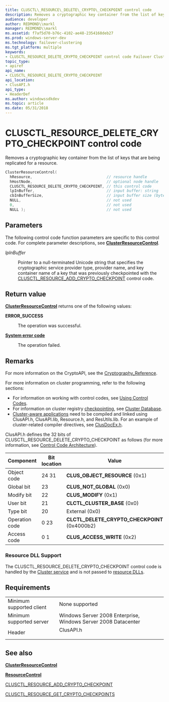 ```yaml
---
title: CLUSCTL\_RESOURCE\_DELETE\_CRYPTO\_CHECKPOINT control code
description: Removes a cryptographic key container from the list of keys that are being replicated for a resource.
audience: developer
author: REDMOND\\markl
manager: REDMOND\\markl
ms.assetid: f7af5d70-b76c-4102-ae48-2354168deb27
ms.prod: windows-server-dev
ms.technology: failover-clustering
ms.tgt_platform: multiple
keywords:
- CLUSCTL_RESOURCE_DELETE_CRYPTO_CHECKPOINT control code Failover Cluster
topic_type:
- apiref
api_name:
- CLUSCTL_RESOURCE_DELETE_CRYPTO_CHECKPOINT
api_location:
- ClusAPI.h
api_type:
- HeaderDef
ms.author: windowssdkdev
ms.topic: article
ms.date: 05/31/2018
---
```


# CLUSCTL\_RESOURCE\_DELETE\_CRYPTO\_CHECKPOINT control code

Removes a cryptographic key container from the list of keys that are being replicated for a resource.


```C++
ClusterResourceControl( 
  hResource,                                 // resource handle
  hHostNode,                                 // optional node handle
  CLUSCTL_RESOURCE_DELETE_CRYPTO_CHECKPOINT, // this control code
  lpInBuffer,                                // input buffer: string
  cbInBufferSize,                            // input buffer size (bytes)
  NULL,                                      // not used
  0,                                         // not used
  NULL );                                    // not used
```



## Parameters

The following control code function parameters are specific to this control code. For complete parameter descriptions, see [**ClusterResourceControl**](/previous-versions/windows/desktop/api/ClusAPI/nf-clusapi-clusterresourcecontrol).

<dl> <dt>

*lpInBuffer* 
</dt> <dd>

Pointer to a null-terminated Unicode string that specifies the cryptographic service provider type, provider name, and key container name of a key that was previously checkpointed with the [CLUSCTL\_RESOURCE\_ADD\_CRYPTO\_CHECKPOINT](clusctl-resource-add-crypto-checkpoint.md) control code.

</dd> </dl>

## Return value

[**ClusterResourceControl**](/previous-versions/windows/desktop/api/ClusAPI/nf-clusapi-clusterresourcecontrol) returns one of the following values:

<dl> <dt>

**ERROR\_SUCCESS**
</dt> <dd>

The operation was successful.

</dd> <dt>

**[System error code](https://msdn.microsoft.com/library/windows/desktop/ms681381)**
</dt> <dd>

The operation failed.

</dd> </dl>

## Remarks

For more information on the CryptoAPI, see the [Cryptography\_Reference](https://msdn.microsoft.com/library/windows/desktop/aa380256).

For more information on cluster programming, refer to the following sections:

-   For information on working with control codes, see [Using Control Codes](using-control-codes.md).
-   For information on cluster registry [checkpointing](checkpointing.md), see [Cluster Database](cluster-database.md).
-   [Cluster-aware applications](cluster-aware-applications.md) need to be compiled and linked using ClusAPI.h, ClusAPI.lib, Resource.h, and ResUtils.lib. For an example of cluster-related compiler directives, see [ClusDocEx.h](clusdocex-h.md).

ClusAPI.h defines the 32 bits of CLUSCTL\_RESOURCE\_DELETE\_CRYPTO\_CHECKPOINT as follows (for more information, see [Control Code Architecture](control-code-architecture.md)).



| Component      | Bit location | Value                                                       |
|----------------|--------------|-------------------------------------------------------------|
| Object code    | 24 31        | **CLUS\_OBJECT\_RESOURCE** (0x1)<br/>                 |
| Global bit     | 23           | **CLUS\_NOT\_GLOBAL** (0x0)<br/>                      |
| Modify bit     | 22           | **CLUS\_MODIFY** (0x1)<br/>                           |
| User bit       | 21           | **CLCTL\_CLUSTER\_BASE** (0x0)<br/>                   |
| Type bit       | 20           | External (0x0)<br/>                                   |
| Operation code | 0 23         | **CLCTL\_DELETE\_CRYPTO\_CHECKPOINT** (0x4000b2)<br/> |
| Access code    | 0 1          | **CLUS\_ACCESS\_WRITE** (0x2)<br/>                    |



 

### Resource DLL Support

The CLUSCTL\_RESOURCE\_DELETE\_CRYPTO\_CHECKPOINT control code is handled by the [Cluster service](cluster-service.md) and is not passed to [resource DLLs](resource-dlls.md).

## Requirements



|                                     |                                                                                      |
|-------------------------------------|--------------------------------------------------------------------------------------|
| Minimum supported client<br/> | None supported<br/>                                                            |
| Minimum supported server<br/> | Windows Server 2008 Enterprise, Windows Server 2008 Datacenter<br/>            |
| Header<br/>                   | <dl> <dt>ClusAPI.h</dt> </dl> |



## See also

<dl> <dt>

[**ClusterResourceControl**](/previous-versions/windows/desktop/api/ClusAPI/nf-clusapi-clusterresourcecontrol)
</dt> <dt>

[**ResourceControl**](/previous-versions/windows/desktop/api/ResApi/nc-resapi-presource_control_routine)
</dt> <dt>

[CLUSCTL\_RESOURCE\_ADD\_CRYPTO\_CHECKPOINT](clusctl-resource-add-crypto-checkpoint.md)
</dt> <dt>

[CLUSCTL\_RESOURCE\_GET\_CRYPTO\_CHECKPOINTS](clusctl-resource-get-crypto-checkpoints.md)
</dt> </dl>

 

 





